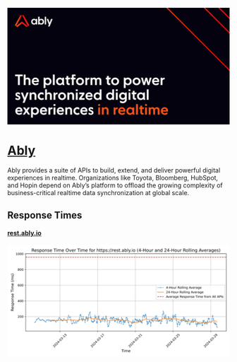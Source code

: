 [![Visit Ably](imagePreview.jpeg)](https://ably.com)

# [Ably](https://ably.com)

Ably provides a suite of APIs to build, extend, and deliver powerful digital experiences in realtime. Organizations like Toyota, Bloomberg, HubSpot, and Hopin depend on Ably’s platform to offload the growing complexity of business-critical realtime data synchronization at global scale.

## Response Times

#### [rest.ably.io](https://rest.ably.io)

![rest.ably.io](response-time-charts/726573742e61626c792e696f.svg)
